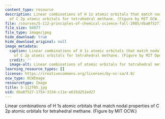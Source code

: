 ```yaml
---
content_type: resource
description: Linear combinations of H 1s atomic orbitals that match nodal properties
  of C 2p atomic orbitals for tetrahedral methane. (Figure by MIT OCW.)
file: /courses/5-112-principles-of-chemical-science-fall-2005/dba8f52717543334c11ee615d251ed27_5-112f05.jpg
file_size: 94977
file_type: image/jpeg
hide_download: true
hide_download_original: null
image_metadata:
  caption: Linear combinations of H 1s atomic orbitals that match nodal properties
    of C 2p atomic orbitals for tetrahedral methane. (Figure by MIT OpenCourseWare.)
  credit: ''
  image-alt: Linear combinations of atomic orbitals for tetrahedral methane.
learning_resource_types: []
license: https://creativecommons.org/licenses/by-nc-sa/4.0/
ocw_type: OCWImage
resourcetype: Image
title: 5-112f05.jpg
uid: dba8f527-1754-3334-c11e-e615d251ed27
---
```

Linear combinations of H 1s atomic orbitals that match nodal properties of C 2p atomic orbitals for tetrahedral methane. (Figure by MIT OCW.)